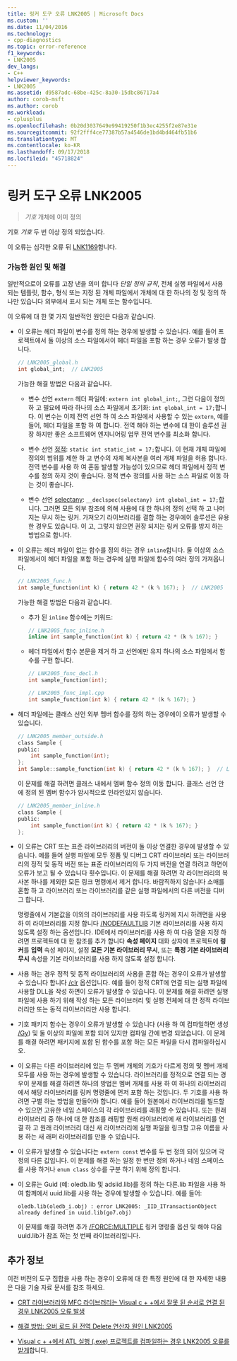 ```yaml
---
title: 링커 도구 오류 LNK2005 | Microsoft Docs
ms.custom: ''
ms.date: 11/04/2016
ms.technology:
- cpp-diagnostics
ms.topic: error-reference
f1_keywords:
- LNK2005
dev_langs:
- C++
helpviewer_keywords:
- LNK2005
ms.assetid: d9587adc-68be-425c-8a30-15dbc86717a4
author: corob-msft
ms.author: corob
ms.workload:
- cplusplus
ms.openlocfilehash: 0b20d3037649e99419250f1b3ec4255f2e87e31e
ms.sourcegitcommit: 92f2fff4ce77387b57a4546de1bd4bd464fb51b6
ms.translationtype: MT
ms.contentlocale: ko-KR
ms.lasthandoff: 09/17/2018
ms.locfileid: "45718824"
---
```

# <a name="linker-tools-error-lnk2005"></a>링커 도구 오류 LNK2005

> *기호* 개체에 이미 정의  
  
기호 *기호* 두 번 이상 정의 되었습니다.
  
이 오류는 심각한 오류 뒤 [LNK1169](../../error-messages/tool-errors/linker-tools-error-lnk1169.md)합니다.  
  
### <a name="possible-causes-and-solutions"></a>가능한 원인 및 해결  
  
일반적으로이 오류를 고장 낸을 의미 합니다 *단일 정의 규칙*, 전체 실행 파일에서 사용 되는 템플릿, 함수, 형식 또는 지정 된 개체 파일에서 개체에 대 한 하나의 정 및 정의 하나만 있습니다 외부에서 표시 되는 개체 또는 함수입니다.  
  
이 오류에 대 한 몇 가지 일반적인 원인은 다음과 같습니다.  
  
-   이 오류는 헤더 파일이 변수를 정의 하는 경우에 발생할 수 있습니다. 예를 들어 프로젝트에서 둘 이상의 소스 파일에서이 헤더 파일을 포함 하는 경우 오류가 발생 합니다.  
  
    ```h  
    // LNK2005_global.h  
    int global_int;  // LNK2005
    ```  
  
    가능한 해결 방법은 다음과 같습니다.  
  
    -   변수 선언 `extern` 헤더 파일에: `extern int global_int;`, 그런 다음이 정의 하 고 필요에 따라 하나의 소스 파일에서 초기화: `int global_int = 17;`합니다. 이 변수는 이제 전역 선언 하 여 소스 파일에서 사용할 수 있는 `extern`, 예를 들어, 헤더 파일을 포함 하 여 합니다. 전역 해야 하는 변수에 대 한이 솔루션 권장 하지만 좋은 소프트웨어 엔지니어링 업무 전역 변수를 최소화 합니다.  
    
    -   변수 선언 [정적](../../cpp/storage-classes-cpp.md#static): `static int static_int = 17;`합니다. 이 현재 개체 파일에 정의의 범위를 제한 하 고 변수의 자체 복사본을 여러 개체 파일을 허용 합니다. 전역 변수를 사용 하 여 혼동 발생할 가능성이 있으므로 헤더 파일에서 정적 변수를 정의 하지 것이 좋습니다. 정적 변수 정의를 사용 하는 소스 파일로 이동 하는 것이 좋습니다.  
  
    -   변수 선언 [selectany](../../cpp/selectany.md): `__declspec(selectany) int global_int = 17;`합니다. 그러면 모든 외부 참조에 의해 사용에 대 한 하나의 정의 선택 하 고 나머지는 무시 하는 링커. 가져오기 라이브러리를 결합 하는 경우에이 솔루션은 유용한 경우도 있습니다. 이 고, 그렇지 않으면 권장 되지는 링커 오류를 방지 하는 방법으로 합니다.  
  
-   이 오류는 헤더 파일이 없는 함수를 정의 하는 경우 `inline`합니다. 둘 이상의 소스 파일에서이 헤더 파일을 포함 하는 경우에 실행 파일에 함수의 여러 정의 가져옵니다.  
    
    ```h  
    // LNK2005_func.h  
    int sample_function(int k) { return 42 * (k % 167); }  // LNK2005
    ```  
  
    가능한 해결 방법은 다음과 같습니다.  
  
    -   추가 된 `inline` 함수에는 키워드: 

        ```h  
        // LNK2005_func_inline.h  
        inline int sample_function(int k) { return 42 * (k % 167); }  
        ```  
  
    -   헤더 파일에서 함수 본문을 제거 하 고 선언에만 유지 하나의 소스 파일에서 함수를 구현 합니다.  
  
        ```h  
        // LNK2005_func_decl.h  
        int sample_function(int);  
        ```  
  
        ```cpp  
        // LNK2005_func_impl.cpp  
        int sample_function(int k) { return 42 * (k % 167); }  
        ```  
-   헤더 파일에는 클래스 선언 외부 멤버 함수를 정의 하는 경우에이 오류가 발생할 수 있습니다.  
  
    ```h  
    // LNK2005_member_outside.h  
    class Sample {
    public:
        int sample_function(int);  
    };
    int Sample::sample_function(int k) { return 42 * (k % 167); }  // LNK2005
    ```  
  
    이 문제를 해결 하려면 클래스 내에서 멤버 함수 정의 이동 합니다. 클래스 선언 안에 정의 된 멤버 함수가 암시적으로 인라인있지 않습니다.  
  
    ```h  
    // LNK2005_member_inline.h  
    class Sample {
    public:
        int sample_function(int k) { return 42 * (k % 167); }  
    };
    ```  
  
-   이 오류는 CRT 또는 표준 라이브러리의 버전이 둘 이상 연결한 경우에 발생할 수 있습니다. 예를 들어 실행 파일에 모두 정품 및 디버그 CRT 라이브러리 또는 라이브러리의 정적 및 동적 버전 또는 표준 라이브러리의 두 가지 버전을 연결 하려고 하면이 오류가 보고 될 수 있습니다 횟수입니다. 이 문제를 해결 하려면 각 라이브러리의 복사본 하나를 제외한 모든 링크 명령에서 제거 합니다. 바람직하지 않습니다 소매를 혼합 하 고 라이브러리 또는 라이브러리를 같은 실행 파일에서의 다른 버전을 디버그 합니다.  
  
    명령줄에서 기본값을 이외의 라이브러리를 사용 하도록 링커에 지시 하려면을 사용 하 여 라이브러리를 지정 합니다 [/NODEFAULTLIB](../../build/reference/nodefaultlib-ignore-libraries.md) 기본 라이브러리를 사용 하지 않도록 설정 하는 옵션입니다. IDE에서 라이브러리를 사용 하 여 다음 열을 지정 하려면 프로젝트에 대 한 참조를 추가 합니다 **속성 페이지** 대화 상자에 프로젝트에 **링커**를 **입력** 속성 페이지, 설정 **모든 기본 라이브러리 무시**, 또는 **특정 기본 라이브러리 무시** 속성을 기본 라이브러리를 사용 하지 않도록 설정 합니다.   
  
-   사용 하는 경우 정적 및 동적 라이브러리의 사용을 혼합 하는 경우이 오류가 발생할 수 있습니다 합니다 [/clr](../../build/reference/clr-common-language-runtime-compilation.md) 옵션입니다. 예를 들어 정적 CRT에 연결 되는 실행 파일에 사용할 DLL을 작성 하면이 오류가 발생할 수 있습니다. 이 문제를 해결 하려면 실행 파일에 사용 하기 위해 작성 하는 모든 라이브러리 및 실행 전체에 대 한 정적 라이브러리만 또는 동적 라이브러리만 사용 합니다.  
  
-   기호 패키지 함수는 경우이 오류가 발생할 수 있습니다 (사용 하 여 컴파일하면 생성 [/Gy](../../build/reference/gy-enable-function-level-linking.md)) 및 둘 이상의 파일에 포함 되어 있지만 컴파일 간에 변경 되었습니다. 이 문제를 해결 하려면 패키지에 포함 된 함수를 포함 하는 모든 파일을 다시 컴파일하십시오.  
  
-   이 오류는 다른 라이브러리에 있는 두 멤버 개체의 기호가 다르게 정의 및 멤버 개체 모두를 사용 하는 경우에 발생할 수 있습니다. 라이브러리를 정적으로 연결 되는 경우이 문제를 해결 하려면 하나의 방법은 멤버 개체를 사용 하 여 하나의 라이브러리에서 해당 라이브러리를 링커 명령줄에 먼저 포함 하는 것입니다. 두 기호를 사용 하려면 구별 하는 방법을 만들어야 합니다. 예를 들어 원본에서 라이브러리를 빌드할 수 있으면 고유한 네임 스페이스의 각 라이브러리를 래핑할 수 있습니다. 또는 원래 라이브러리 중 하나에 대 한 참조를 래핑할 원래 라이브러리에 새 라이브러리를 연결 하 고 원래 라이브러리 대신 새 라이브러리에 실행 파일을 링크할 고유 이름을 사용 하는 새 래퍼 라이브러리를 만들 수 있습니다.  
  
-   이 오류가 발생할 수 있습니다는 `extern const` 변수를 두 번 정의 되어 있으며 각 정의 다른 값입니다. 이 문제를 해결 하는 일정 한 번만 정의 하거나 네임 스페이스를 사용 하거나 `enum class` 상수를 구분 하기 위해 정의 합니다.  
  
-   이 오류는 Guid (예: oledb.lib 및 adsiid.lib)를 정의 하는 다른.lib 파일을 사용 하 여 함께에서 uuid.lib를 사용 하는 경우에 발생할 수 있습니다. 예를 들어:  
  
    ```Output  
    oledb.lib(oledb_i.obj) : error LNK2005: _IID_ITransactionObject  
    already defined in uuid.lib(go7.obj)  
    ```  
  
     이 문제를 해결 하려면 추가 [/FORCE:MULTIPLE](../../build/reference/force-force-file-output.md) 링커 명령줄 옵션 및 해야 다음 uuid.lib가 참조 하는 첫 번째 라이브러리입니다.
  
## <a name="additional-information"></a>추가 정보  
  
이전 버전의 도구 집합을 사용 하는 경우이 오류에 대 한 특정 원인에 대 한 자세한 내용은 다음 기술 자료 문서를 참조 하세요.  
  
-   [CRT 라이브러리와 MFC 라이브러리는 Visual c + +에서 잘못 된 순서로 연결 된 경우 LNK2005 오류 발생](https://support.microsoft.com/kb/148652)  
  
-   [해결 방법: 오버 로드 된 전역 Delete 연산자 원인 LNK2005](https://support.microsoft.com/kb/140440)  
  
-   [Visual c + +에서 ATL 실행 (.exe) 프로젝트를 컴파일하는 경우 LNK2005 오류를 받게](https://support.microsoft.com/kb/184235)합니다.  
  
